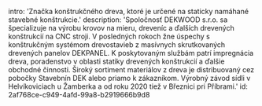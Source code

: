 intro: 'Značka konštrukčného dreva, ktoré je určené na staticky namáhané stavebné konštrukcie.'
description: 'Spoločnosť DEKWOOD s.r.o. sa špecializuje na výrobu krovov na mieru, dreveníc a ďalších drevených konštrukcií na CNC stroji. V posledných rokoch žne úspechy s konštrukčným systémom drevostavieb z masívnych skrutkovaných drevených panelov DEKPANEL. K poskytovaným službám patrí impregnácia dreva, poradenstvo v oblasti statiky drevených konštrukcií a ďalšie obchodné činnosti. Široký sortiment materiálov z dreva je distribuovaný cez pobočky Stavebnín DEK alebo priamo k zákazníkom. Výrobný závod sídli v Helvíkoviciach u Žamberka a od roku 2020 tiež v Březnici pri Příbrami.'
id: 2af768ce-c949-4afd-99a8-b2919666b9d8
